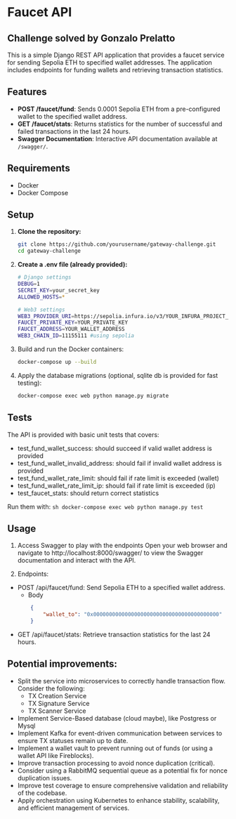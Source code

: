 # Faucet API
## Challenge solved by Gonzalo Prelatto

This is a simple Django REST API application that provides a faucet service for sending Sepolia ETH to specified wallet addresses. The application includes endpoints for funding wallets and retrieving transaction statistics.

## Features

- **POST /faucet/fund**: Sends 0.0001 Sepolia ETH from a pre-configured wallet to the specified wallet address.
- **GET /faucet/stats**: Returns statistics for the number of successful and failed transactions in the last 24 hours.
- **Swagger Documentation**: Interactive API documentation available at `/swagger/`.

## Requirements

- Docker
- Docker Compose

## Setup

1. **Clone the repository:**

   ```sh
   git clone https://github.com/yourusername/gateway-challenge.git
   cd gateway-challenge
   ```

2. **Create a .env file (already provided):**

   ```sh
   # Django settings
   DEBUG=1
   SECRET_KEY=your_secret_key
   ALLOWED_HOSTS=*

   # Web3 settings
   WEB3_PROVIDER_URI=https://sepolia.infura.io/v3/YOUR_INFURA_PROJECT_ID
   FAUCET_PRIVATE_KEY=YOUR_PRIVATE_KEY
   FAUCET_ADDRESS=YOUR_WALLET_ADDRESS
   WEB3_CHAIN_ID=11155111 #using sepolia
   ```

3. Build and run the Docker containers:
    ```sh
    docker-compose up --build
    ```

4. Apply the database migrations (optional, sqlite db is provided for fast testing):
    ```sh
    docker-compose exec web python manage.py migrate
    ```

## Tests
The API is provided with basic unit tests that covers:

- test_fund_wallet_success: should succeed if valid wallet address is provided
- test_fund_wallet_invalid_address: should fail if invalid wallet address is provided
- test_fund_wallet_rate_limit: should fail if rate limit is exceeded (wallet)
- test_fund_wallet_rate_limit_ip: should fail if rate limit is exceeded (ip)
- test_faucet_stats: should return correct statistics

Run them with:
    ```sh
    docker-compose exec web python manage.py test
    ```
## Usage

1. Access Swagger to play with the endpoints
Open your web browser and navigate to http://localhost:8000/swagger/ to view the Swagger documentation and interact with the API.

2. Endpoints:
- POST /api/faucet/fund: Send Sepolia ETH to a specified wallet address.
    - Body
    ```json
        {
            "wallet_to": "0x0000000000000000000000000000000000000000"
        }
    ```
- GET /api/faucet/stats: Retrieve transaction statistics for the last 24 hours.


## Potential improvements:
- Split the service into microservices to correctly handle transaction flow. Consider the following:
    - TX Creation Service
    - TX Signature Service
    - TX Scanner Service
- Implement Service-Based database (cloud maybe), like Postgress or Mysql
- Implement Kafka for event-driven communication between services to ensure TX statuses remain up to date.
- Implement a wallet vault to prevent running out of funds (or using a wallet API like Fireblocks).
- Improve transaction processing to avoid nonce duplication (critical).
- Consider using a RabbitMQ sequential queue as a potential fix for nonce duplication issues.
- Improve test coverage to ensure comprehensive validation and reliability of the codebase.
- Apply orchestration using Kubernetes to enhance stability, scalability, and efficient management of services.